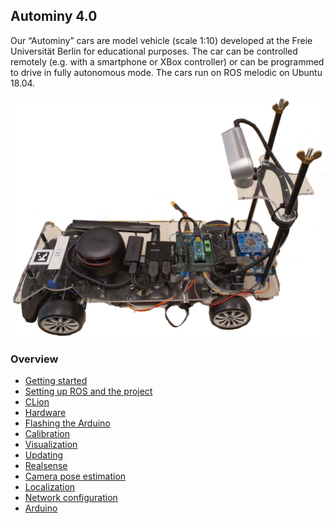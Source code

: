 ## Autominy 4.0

Our “Autominy” cars are model vehicle (scale 1:10) developed at the
Freie Universität Berlin for educational purposes. The car can be
controlled remotely (e.g. with a smartphone or XBox controller) or can
be programmed to drive in fully autonomous mode. The cars run on ROS
melodic on Ubuntu 18.04.

![car](img/car.jpg)

### Overview
* [Getting started](getting-started.md)
* [Setting up ROS and the project](ros.md)
* [CLion](clion.md)
* [Hardware](hardware.md)
* [Flashing the Arduino](flashing-arduino.md)
* [Calibration](calibration.md)
* [Visualization](visualization.md)
* [Updating](updating.md)
* [Realsense](realsense.md)
* [Camera pose estimation](camera-pose-estimation.md)
* [Localization](localization.md)
* [Network configuration](network.md)
* [Arduino](arduino.md)
